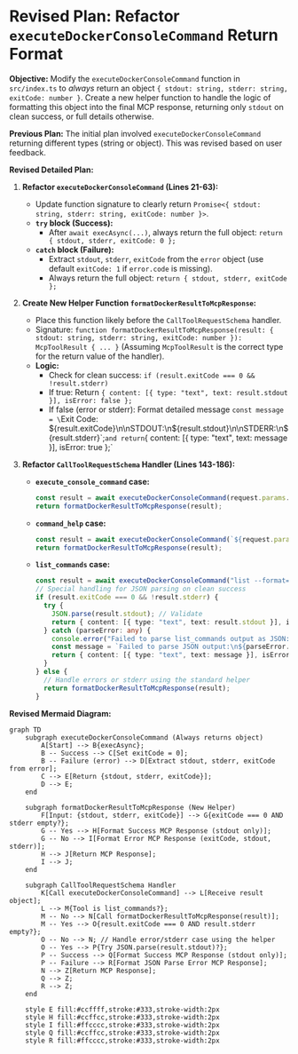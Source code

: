 # Revised Plan: Refactor `executeDockerConsoleCommand` Return Format

**Objective:** Modify the `executeDockerConsoleCommand` function in `src/index.ts` to *always* return an object `{ stdout: string, stderr: string, exitCode: number }`. Create a new helper function to handle the logic of formatting this object into the final MCP response, returning only `stdout` on clean success, or full details otherwise.

**Previous Plan:** The initial plan involved `executeDockerConsoleCommand` returning different types (string or object). This was revised based on user feedback.

**Revised Detailed Plan:**

1.  **Refactor `executeDockerConsoleCommand` (Lines 21-63):**
    *   Update function signature to clearly return `Promise<{ stdout: string, stderr: string, exitCode: number }>`.
    *   **`try` block (Success):**
        *   After `await execAsync(...)`, always return the full object: `return { stdout, stderr, exitCode: 0 };`
    *   **`catch` block (Failure):**
        *   Extract `stdout`, `stderr`, `exitCode` from the `error` object (use default `exitCode: 1` if `error.code` is missing).
        *   Always return the full object: `return { stdout, stderr, exitCode };`

2.  **Create New Helper Function `formatDockerResultToMcpResponse`:**
    *   Place this function likely before the `CallToolRequestSchema` handler.
    *   Signature: `function formatDockerResultToMcpResponse(result: { stdout: string, stderr: string, exitCode: number }): McpToolResult { ... }` (Assuming `McpToolResult` is the correct type for the return value of the handler).
    *   **Logic:**
        *   Check for clean success: `if (result.exitCode === 0 && !result.stderr)`
        *   If true: Return `{ content: [{ type: "text", text: result.stdout }], isError: false };`
        *   If false (error or stderr): Format detailed message `const message = \`Exit Code: ${result.exitCode}\n\nSTDOUT:\n${result.stdout}\n\nSTDERR:\n${result.stderr}\`;` and return `{ content: [{ type: "text", text: message }], isError: true };`

3.  **Refactor `CallToolRequestSchema` Handler (Lines 143-186):**
    *   **`execute_console_command` case:**
        ```typescript
        const result = await executeDockerConsoleCommand(request.params.arguments.command);
        return formatDockerResultToMcpResponse(result);
        ```
    *   **`command_help` case:**
        ```typescript
        const result = await executeDockerConsoleCommand(`${request.params.arguments.commandName} --help`);
        return formatDockerResultToMcpResponse(result);
        ```
    *   **`list_commands` case:**
        ```typescript
        const result = await executeDockerConsoleCommand("list --format=json");
        // Special handling for JSON parsing on clean success
        if (result.exitCode === 0 && !result.stderr) {
          try {
            JSON.parse(result.stdout); // Validate
            return { content: [{ type: "text", text: result.stdout }], isError: false }; // Return raw stdout
          } catch (parseError: any) {
            console.error("Failed to parse list_commands output as JSON:", parseError);
            const message = `Failed to parse JSON output:\n${parseError.message}\n\nRaw Output:\n${result.stdout}`;
            return { content: [{ type: "text", text: message }], isError: true }; // Return specific parse error
          }
        } else {
          // Handle errors or stderr using the standard helper
          return formatDockerResultToMcpResponse(result);
        }
        ```

**Revised Mermaid Diagram:**

```mermaid
graph TD
    subgraph executeDockerConsoleCommand (Always returns object)
        A[Start] --> B{execAsync};
        B -- Success --> C[Set exitCode = 0];
        B -- Failure (error) --> D[Extract stdout, stderr, exitCode from error];
        C --> E[Return {stdout, stderr, exitCode}];
        D --> E;
    end

    subgraph formatDockerResultToMcpResponse (New Helper)
        F[Input: {stdout, stderr, exitCode}] --> G{exitCode === 0 AND stderr empty?};
        G -- Yes --> H[Format Success MCP Response (stdout only)];
        G -- No --> I[Format Error MCP Response (exitCode, stdout, stderr)];
        H --> J[Return MCP Response];
        I --> J;
    end

    subgraph CallToolRequestSchema Handler
        K[Call executeDockerConsoleCommand] --> L[Receive result object];
        L --> M{Tool is list_commands?};
        M -- No --> N[Call formatDockerResultToMcpResponse(result)];
        M -- Yes --> O{result.exitCode === 0 AND result.stderr empty?};
        O -- No --> N; // Handle error/stderr case using the helper
        O -- Yes --> P{Try JSON.parse(result.stdout)?};
        P -- Success --> Q[Format Success MCP Response (stdout only)];
        P -- Failure --> R[Format JSON Parse Error MCP Response];
        N --> Z[Return MCP Response];
        Q --> Z;
        R --> Z;
    end

    style E fill:#ccffff,stroke:#333,stroke-width:2px
    style H fill:#ccffcc,stroke:#333,stroke-width:2px
    style I fill:#ffcccc,stroke:#333,stroke-width:2px
    style Q fill:#ccffcc,stroke:#333,stroke-width:2px
    style R fill:#ffcccc,stroke:#333,stroke-width:2px